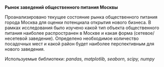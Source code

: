 **Рынок заведений общественного питания Москвы**

Проанализировано текущее состояние рынка общественного питания города Москва для оценки потенциала открытия нового бизнеса.
В рамках исследования было изучено какой тип объекта общественного питания наиболее распространен в Москве и какая форма (сетевое/несетевой заведение). 
Определено необходимое количество посадочных мест и какой район будет наиболее перспективным для нового заведения.

Используемые библиотеки: *pandas, matplotlib, seaborn, scipy, numpy*
